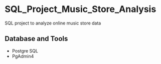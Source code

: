 # SQL_Project_Music_Store_Analysis
SQL project to analyze online music store data



## Database and Tools
* Postgre SQL
* PgAdmin4


